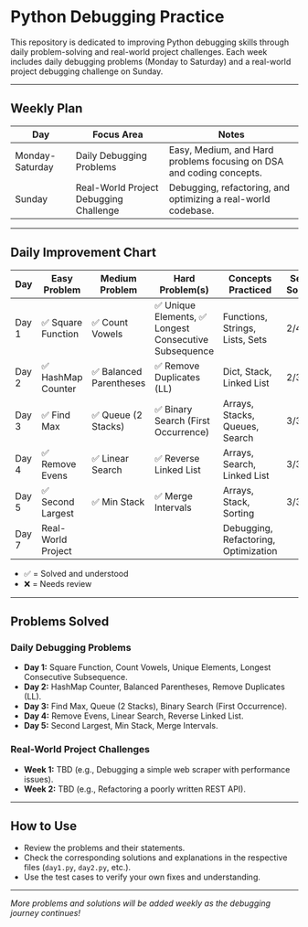 # Python Debugging Practice

This repository is dedicated to improving Python debugging skills through daily problem-solving and real-world project challenges. Each week includes daily debugging problems (Monday to Saturday) and a real-world project debugging challenge on Sunday.

---

## Weekly Plan

| Day         | Focus Area                          | Notes                                                                 |
|-------------|-------------------------------------|-----------------------------------------------------------------------|
| Monday-Saturday | Daily Debugging Problems           | Easy, Medium, and Hard problems focusing on DSA and coding concepts.  |
| Sunday       | Real-World Project Debugging Challenge | Debugging, refactoring, and optimizing a real-world codebase.         |

---

## Daily Improvement Chart

| Day   | Easy Problem         | Medium Problem           | Hard Problem(s)                        | Concepts Practiced                | Self-Solved | AI Helped | Notes/Progress                          |
|-------|----------------------|--------------------------|-----------------------------------------|------------------------------------|-------------|-----------|------------------------------------------|
| Day 1 | ✅ Square Function   | ✅ Count Vowels          | ✅ Unique Elements, ✅ Longest Consecutive Subsequence | Functions, Strings, Lists, Sets   | 2/4         | 2/4      | Needed help with hard problems           |
| Day 2 | ✅ HashMap Counter   | ✅ Balanced Parentheses   | ✅ Remove Duplicates (LL)                | Dict, Stack, Linked List           | 2/3         | 1/3      | Needed help with linked list pointers    |
| Day 3 | ✅ Find Max          | ✅ Queue (2 Stacks)       | ✅ Binary Search (First Occurrence)      | Arrays, Stacks, Queues, Search     | 3/3         | 0/3      | Solved all problems independently       |
| Day 4 | ✅ Remove Evens      | ✅ Linear Search          | ✅ Reverse Linked List                   | Arrays, Search, Linked List        | 3/3         | 0/3      | Solved all problems independently       |
| Day 5 | ✅ Second Largest    | ✅ Min Stack             | ✅ Merge Intervals                       | Arrays, Stack, Sorting             | 3/3         | 0/3      | Solved all problems independently       |
| Day 7 | Real-World Project   |                          |                                         | Debugging, Refactoring, Optimization |             |           |                                          |

- ✅ = Solved and understood
- ❌ = Needs review

---

## Problems Solved

### Daily Debugging Problems
- **Day 1:** Square Function, Count Vowels, Unique Elements, Longest Consecutive Subsequence.
- **Day 2:** HashMap Counter, Balanced Parentheses, Remove Duplicates (LL).
- **Day 3:** Find Max, Queue (2 Stacks), Binary Search (First Occurrence).
- **Day 4:** Remove Evens, Linear Search, Reverse Linked List.
- **Day 5:** Second Largest, Min Stack, Merge Intervals.

### Real-World Project Challenges
- **Week 1:** TBD (e.g., Debugging a simple web scraper with performance issues).
- **Week 2:** TBD (e.g., Refactoring a poorly written REST API).

---

## How to Use

- Review the problems and their statements.
- Check the corresponding solutions and explanations in the respective files (`day1.py`, `day2.py`, etc.).
- Use the test cases to verify your own fixes and understanding.

---

*More problems and solutions will be added weekly as the debugging journey continues!*